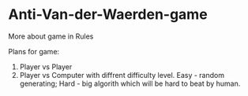 # Anti-Van-der-Waerden-game

More about game in Rules

Plans for game:
1. Player vs Player
2. Player vs Computer with diffrent difficulty level. Easy - random generating; Hard - big algorith which will be hard to 
   beat by human.

